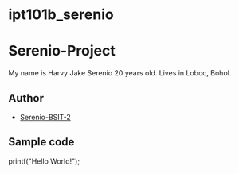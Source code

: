 # ipt101b_serenio
# Serenio-Project
My name is Harvy Jake Serenio 20 years old. Lives in Loboc, Bohol.
## Author
* [Serenio-BSIT-2](https://github.com/serenioharvy-BSIT-2)
## Sample code
printf("Hello World!");
